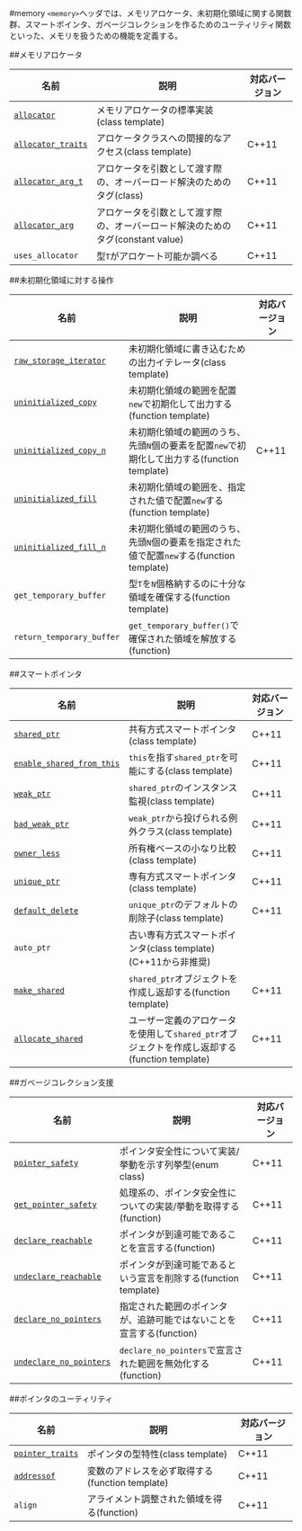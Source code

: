 #memory
`<memory>`ヘッダでは、メモリアロケータ、未初期化領域に関する関数群、スマートポインタ、ガベージコレクションを作るためのユーティリティ関数といった、メモリを扱うための機能を定義する。


##メモリアロケータ

| 名前 | 説明 | 対応バージョン |
|--------------------------------------------------|--------------------------------------------|-------|
| [`allocator`](./memory/allocator.md)             | メモリアロケータの標準実装(class template) | |
| [`allocator_traits`](./memory/allocator_traits.md) | アロケータクラスへの間接的なアクセス(class template) | C++11 |
| [`allocator_arg_t`](./memory/allocator_arg_t.md) | アロケータを引数として渡す際の、オーバーロード解決のためのタグ(class) | C++11 |
| [`allocator_arg`](./memory/allocator_arg_t.md) | アロケータを引数として渡す際の、オーバーロード解決のためのタグ(constant value) | C++11 |
| `uses_allocator` | 型`T`がアロケート可能か調べる | C++11 |


##未初期化領域に対する操作

| 名前 | 説明 | 対応バージョン |
|--------------------------------------------------|--------------------------------------------|-------|
| [`raw_storage_iterator`](./memory/raw_storage_iterator.md) | 未初期化領域に書き込むための出力イテレータ(class template) | |
| [`uninitialized_copy`](./memory/uninitialized_copy.md) | 未初期化領域の範囲を配置`new`で初期化して出力する(function template) | |
| [`uninitialized_copy_n`](./memory/uninitialized_copy_n.md) | 未初期化領域の範囲のうち、先頭`N`個の要素を配置`new`で初期化して出力する(function template) | C++11 |
| [`uninitialized_fill`](./memory/uninitialized_fill.md) | 未初期化領域の範囲を、指定された値で配置`new`する(function template) | |
| [`uninitialized_fill_n`](./memory/uninitialized_fill_n.md) | 未初期化領域の範囲のうち、先頭`N`個の要素を指定された値で配置`new`する(function template) | |
| `get_temporary_buffer` | 型`T`を`N`個格納するのに十分な領域を確保する(function template) | |
| `return_temporary_buffer` | `get_temporary_buffer()`で確保された領域を解放する(function) | |


##スマートポインタ

| 名前 | 説明 | 対応バージョン |
|--------------------------------------------------|--------------------------------------------|-------|
| [`shared_ptr`](./memory/shared_ptr.md) | 共有方式スマートポインタ(class template) | C++11 |
| [`enable_shared_from_this`](./memory/enable_shared_from_this.md) | `this`を指す`shared_ptr`を可能にする(class template) | C++11 |
| [`weak_ptr`](./memory/weak_ptr.md) | `shared_ptr`のインスタンス監視(class template) | C++11 |
| [`bad_weak_ptr`](./memory/bad_weak_ptr.md) | `weak_ptr`から投げられる例外クラス(class template) | C++11 |
| [`owner_less`](./memory/owner_less.md) | 所有権ベースの小なり比較(class template) | C++11 |
| [`unique_ptr`](./memory/unique_ptr.md) | 専有方式スマートポインタ(class template) | C++11 |
| [`default_delete`](./memory/default_delete.md) | `unique_ptr`のデフォルトの削除子(class template) | C++11 |
| `auto_ptr` | 古い専有方式スマートポインタ(class template)(C++11から非推奨) | |
| [`make_shared`](./memory/make_shared.md) | `shared_ptr`オブジェクトを作成し返却する(function template) | C++11 |
| [`allocate_shared`](./memory/allocate_shared.md) | ユーザー定義のアロケータを使用して`shared_ptr`オブジェクトを作成し返却する(function template) | C++11 |


##ガベージコレクション支援

| 名前 | 説明 | 対応バージョン |
|--------------------------------------------------|--------------------------------------------|-------|
| [`pointer_safety`](./memory/pointer_safety.md) | ポインタ安全性について実装/挙動を示す列挙型(enum class) | C++11 |
| [`get_pointer_safety`](./memory/get_pointer_safety.md) | 処理系の、ポインタ安全性についての実装/挙動を取得する(function) | C++11 |
| [`declare_reachable`](./memory/declare_reachable.md) | ポインタが到達可能であることを宣言する(function) | C++11 |
| [`undeclare_reachable`](./memory/undeclare_reachable.md) | ポインタが到達可能であるという宣言を削除する(function template) | C++11 |
| [`declare_no_pointers`](./memory/declare_no_pointers.md) | 指定された範囲のポインタが、追跡可能ではないことを宣言する(function) | C++11 |
| [`undeclare_no_pointers`](./memory/undeclare_no_pointers.md) | `declare_no_pointers`で宣言された範囲を無効化する(function) | C++11 |


##ポインタのユーティリティ

| 名前 | 説明 | 対応バージョン |
|------------------------------------------------|-------------------------------------------------|-------|
| [`pointer_traits`](./memory/pointer_traits.md) | ポインタの型特性(class template)                | C++11 |
| [`addressof`](./memory/addressof.md)           | 変数のアドレスを必ず取得する(function template) | C++11 |
| `align` | アライメント調整された領域を得る(function) | C++11 |




